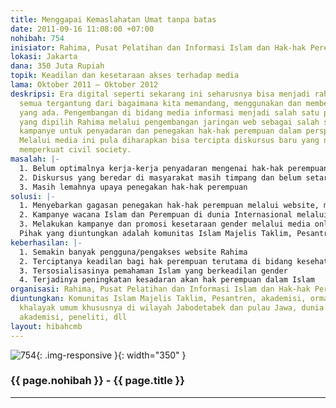 ```yaml
---
title: Menggapai Kemaslahatan Umat tanpa batas
date: 2011-09-16 11:08:00 +07:00
nohibah: 754
inisiator: Rahima, Pusat Pelatihan dan Informasi Islam dan Hak-hak Perempuan
lokasi: Jakarta
dana: 350 Juta Rupiah
topik: Keadilan dan kesetaraan akses terhadap media
lama: Oktober 2011 – Oktober 2012
deskripsi: Era digital seperti sekarang ini seharusnya bisa menjadi rahmat bagi semua,
  semua tergantung dari bagaimana kita memandang, menggunakan dan memberdayakan potensi
  yang ada. Pengembangan di bidang media informasi menjadi salah satu pilihan penting
  yang dipilih Rahima melalui pengembangan jaringan web sebagai salah satu bentuk
  kampanye untuk penyadaran dan penegakan hak-hak perempuan dalam perspektif Islam.
  Melalui media ini pula diharapkan bisa tercipta diskursus baru yang nantinya mampu
  memperkuat civil society.
masalah: |-
  1. Belum optimalnya kerja-kerja penyadaran mengenai hak-hak perempuan dalam perspektif Islam
  2. Diskursus yang beredar di masyarakat masih timpang dan belum setara
  3. Masih lemahnya upaya penegakan hak-hak perempuan
solusi: |-
  1. Menyebarkan gagasan penegakan hak-hak perempuan melalui website, melalui konten dan jaringan
  2. Kampanye wacana Islam dan Perempuan di dunia Internasional melalui edisi/menu khusus berbahasa english.
  3. Melakukan kampanye dan promosi kesetaraan gender melalui media online dengan variasi rublikasi(majalah Swara Rahima, lembar jumat Al Arham, mempublish hasil penelitian, analisasi kliping.
  Pihak yang diuntungkan adalah komunitas Islam Majelis Taklim, Pesantren, akademisi, ormas Islam dan khalayak umum khususnya di wilayah Jabodetabek dan pulau Jawa, dunia internasional akademisi, peneliti, dll.
keberhasilan: |-
  1. Semakin banyak pengguna/pengakses website Rahima
  2. Terciptanya keadilan bagi hak perempuan terutama di bidang kesehatan reproduksi, perkawinan dan adat.
  3. Tersosialisasinya pemahaman Islam yang berkeadilan gender
  4. Terjadinya peningkatan kesadaran akan hak perempuan dalam Islam
organisasi: Rahima, Pusat Pelatihan dan Informasi Islam dan Hak-hak Perempuan
diuntungkan: Komunitas Islam Majelis Taklim, Pesantren, akademisi, ormas Islam dan
  khalayak umum khususnya di wilayah Jabodetabek dan pulau Jawa, dunia internasional
  akademisi, peneliti, dll
layout: hibahcmb
---
```


![754](/static/img/hibahcmb/754.png){: .img-responsive }{: width="350" }

### {{ page.nohibah }} - {{ page.title }}

---
